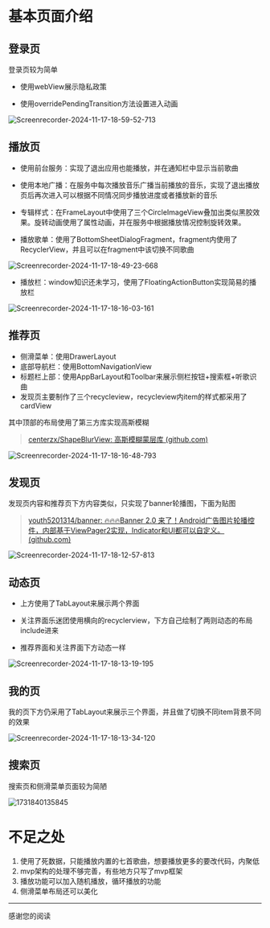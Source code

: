 # 基本页面介绍

## 登录页

登录页较为简单

* 使用webView展示隐私政策

* 使用overridePendingTransition方法设置进入动画

![Screenrecorder-2024-11-17-18-59-52-713](https://raw.githubusercontent.com/betteryuxuan/Image/main/Screenrecorder-2024-11-17-18-59-52-713.gif)

## 播放页

* 使用前台服务：实现了退出应用也能播放，并在通知栏中显示当前歌曲

* 使用本地广播：在服务中每次播放音乐广播当前播放的音乐，实现了退出播放页后再次进入可以根据不同情况同步播放进度或者播放新的音乐
* 专辑样式：在FrameLayout中使用了三个CircleImageView叠加出类似黑胶效果。旋转动画使用了属性动画，并在服务中根据播放情况控制旋转效果。
* 播放歌单：使用了BottomSheetDialogFragment，fragment内使用了RecyclerView，并且可以在fragment中该切换不同歌曲



![Screenrecorder-2024-11-17-18-49-23-668](https://raw.githubusercontent.com/betteryuxuan/Image/main/Screenrecorder-2024-11-17-18-49-23-668.gif)

* 播放栏：window知识还未学习，使用了FloatingActionButton实现简易的播放栏

![Screenrecorder-2024-11-17-18-16-03-161](https://raw.githubusercontent.com/betteryuxuan/Image/main/Screenrecorder-2024-11-17-18-16-03-161.gif)

## 推荐页

* 侧滑菜单：使用DrawerLayout
* 底部导航栏：使用BottomNavigationView
* 标题栏上部：使用AppBarLayout和Toolbar来展示侧栏按钮+搜索框+听歌识曲
* 发现页主要制作了三个recycleview，recycleview内item的样式都采用了cardView

其中顶部的布局使用了第三方库实现高斯模糊

>  [centerzx/ShapeBlurView: 高斯模糊蒙层库 (github.com)](https://github.com/centerzx/ShapeBlurView)

![Screenrecorder-2024-11-17-18-16-48-793](https://raw.githubusercontent.com/betteryuxuan/Image/main/Screenrecorder-2024-11-17-18-16-48-793.gif)

## 发现页

发现页内容和推荐页下方内容类似，只实现了banner轮播图，下面为贴图

> [youth5201314/banner: 🔥🔥🔥Banner 2.0 来了！Android广告图片轮播控件，内部基于ViewPager2实现，Indicator和UI都可以自定义。 (github.com)](https://github.com/youth5201314/banner)

![Screenrecorder-2024-11-17-18-12-57-813](https://raw.githubusercontent.com/betteryuxuan/Image/main/Screenrecorder-2024-11-17-18-12-57-813.gif)

## 动态页

* 上方使用了TabLayout来展示两个界面

* 关注界面乐迷团使用横向的recyclerview，下方自己绘制了两则动态的布局include进来
* 推荐界面和关注界面下方动态一样

![Screenrecorder-2024-11-17-18-13-19-195](https://raw.githubusercontent.com/betteryuxuan/Image/main/Screenrecorder-2024-11-17-18-13-19-195.gif)

## 我的页

我的页下方仍采用了TabLayout来展示三个界面，并且做了切换不同item背景不同的效果

![Screenrecorder-2024-11-17-18-13-34-120](https://raw.githubusercontent.com/betteryuxuan/Image/main/Screenrecorder-2024-11-17-18-13-34-120.gif)

## 搜索页

搜索页和侧滑菜单页面较为简陋

![1731840135845](https://raw.githubusercontent.com/betteryuxuan/Image/main/1731840135845.jpg)

# 不足之处

1. 使用了死数据，只能播放内置的七首歌曲，想要播放更多的要改代码，内聚低
2. mvp架构的处理不够完善，有些地方只写了mvp框架
3. 播放功能可以加入随机播放，循环播放的功能
4. 侧滑菜单布局还可以美化





---



感谢您的阅读
